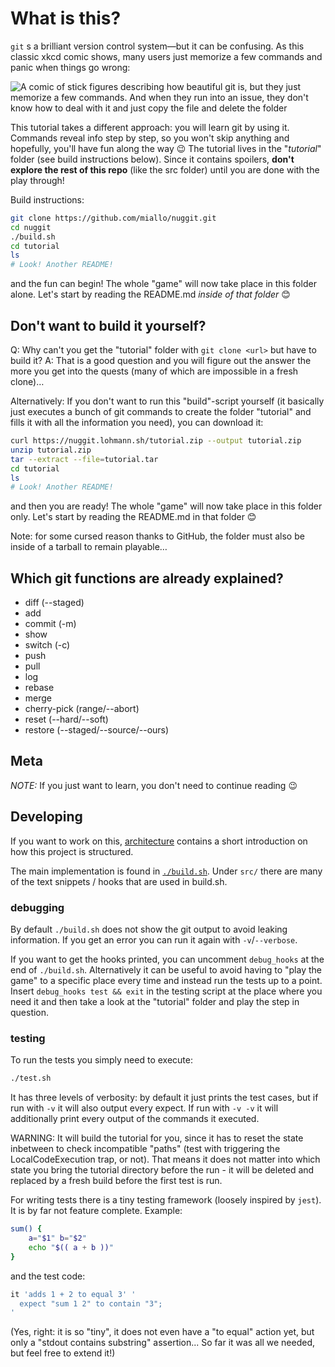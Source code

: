 # What is this?

`git` s a brilliant version control system—but it can be confusing. As this classic xkcd comic shows, many users just memorize a few commands and panic when things go wrong:

![A comic of stick figures describing how beautiful git is, but they just memorize a few commands. And when they run into an issue, they don't know how to deal with it and just copy the file and delete the folder](https://imgs.xkcd.com/comics/git.png "If that doesn't fix it, git.txt contains the phone number of a friend of mine who understands git. Just wait through a few minutes of 'It's really pretty simple, just think of branches as...' and eventually you'll learn the commands that will fix everything.")

This tutorial takes a different approach: you will learn git by using it. Commands reveal info step by step, so you won't skip anything and hopefully, you'll have fun along the way 😉
The tutorial lives in the "*tutorial*" folder (see build instructions below). Since it contains spoilers, **don't explore the rest of this repo** (like the src folder) until you are done with the play through!

Build instructions:
```sh
git clone https://github.com/miallo/nuggit.git
cd nuggit
./build.sh
cd tutorial
ls
# Look! Another README!
```
and the fun can begin! The whole "game" will now take place in this folder alone. Let's start by reading the README.md *inside of that folder* 😊

## Don't want to build it yourself?

Q: Why can't you get the "tutorial" folder with `git clone <url>` but have to build it?
A: That is a good question and you will figure out the answer the more you get into the quests (many of which are impossible in a fresh clone)…

Alternatively: If you don't want to run this "build"-script yourself (it basically just executes a bunch of git commands to create the folder "tutorial" and fills it with all the information you need), you can download it:
```sh
curl https://nuggit.lohmann.sh/tutorial.zip --output tutorial.zip
unzip tutorial.zip
tar --extract --file=tutorial.tar
cd tutorial
ls
# Look! Another README!
```
and then you are ready! The whole "game" will now take place in this folder only. Let's start by reading the README.md in that folder 😊

Note: for some cursed reason thanks to GitHub, the folder must also be inside of a tarball to remain playable…

## Which git functions are already explained?

- diff (--staged)
- add
- commit (-m)
- show
- switch (-c)
- push
- pull
- log
- rebase
- merge
- cherry-pick (range/--abort)
- reset (--hard/--soft)
- restore (--staged/--source/--ours)

## Meta

*NOTE:* If you just want to learn, you don't need to continue reading 😉

## Developing

If you want to work on this, [architecture](./architecture.md) contains a short introduction on how this project is structured.

The main implementation is found in [`./build.sh`](./build.sh). Under `src/` there are many of the text snippets / hooks that are used in build.sh.

### debugging

By default `./build.sh` does not show the git output to avoid leaking information. If you get an error you can run it again with `-v`/`--verbose`.

If you want to get the hooks printed, you can uncomment `debug_hooks` at the end of `./build.sh`.
Alternatively it can be useful to avoid having to "play the game" to a specific place every time and instead run the tests up to a point. Insert `debug_hooks test && exit` in the testing script at the place where you need it and then take a look at the "tutorial" folder and play the step in question.

### testing

To run the tests you simply need to execute:
```sh
./test.sh
```
It has three levels of verbosity: by default it just prints the test cases, but if run with `-v` it will also output every expect. If run with `-v -v` it will additionally print every output of the commands it executed.

WARNING: It will build the tutorial for you, since it has to reset the state inbetween to check incompatible "paths" (test with triggering the LocalCodeExecution trap, or not). That means it does not matter into which state you bring the tutorial directory before the run - it will be deleted and replaced by a fresh build before the first test is run.

For writing tests there is a tiny testing framework (loosely inspired by `jest`). It is by far not feature complete. Example:
```sh
sum() {
    a="$1" b="$2"
    echo "$(( a + b ))"
}
```
and the test code:
```sh
it 'adds 1 + 2 to equal 3' '
  expect "sum 1 2" to contain "3";
'
```
(Yes, right: it is so "tiny", it does not even have a "to equal" action yet, but only a "stdout contains substring" assertion... So far it was all we needed, but feel free to extend it!)
